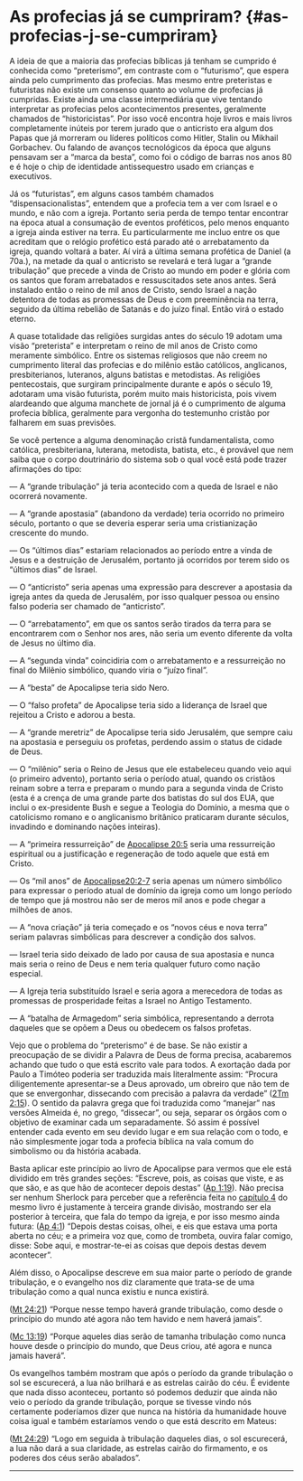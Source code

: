 # As profecias já se cumpriram? {#as-profecias-j-se-cumpriram}

A ideia de que a maioria das profecias bíblicas já tenham se cumprido é conhecida como “preterismo”, em contraste com o “futurismo”, que espera ainda pelo cumprimento das profecias. Mas mesmo entre preteristas e futuristas não existe um consenso quanto ao volume de profecias já cumpridas. Existe ainda uma classe intermediária que vive tentando interpretar as profecias pelos acontecimentos presentes, geralmente chamados de “historicistas”. Por isso você encontra hoje livros e mais livros completamente inúteis por terem jurado que o anticristo era algum dos Papas que já morreram ou líderes políticos como Hitler, Stalin ou Mikhail Gorbachev. Ou falando de avanços tecnológicos da época que alguns pensavam ser a “marca da besta”, como foi o código de barras nos anos 80 e é hoje o chip de identidade antissequestro usado em crianças e executivos.

Já os “futuristas”, em alguns casos também chamados “dispensacionalistas”, entendem que a profecia tem a ver com Israel e o mundo, e não com a igreja. Portanto seria perda de tempo tentar encontrar na época atual a consumação de eventos proféticos, pelo menos enquanto a igreja ainda estiver na terra. Eu particularmente me incluo entre os que acreditam que o relógio profético está parado até o arrebatamento da igreja, quando voltará a bater. Aí virá a última semana profética de Daniel (a 70a.), na metade da qual o anticristo se revelará e terá lugar a “grande tribulação” que precede a vinda de Cristo ao mundo em poder e glória com os santos que foram arrebatados e ressuscitados sete anos antes. Será instalado então o reino de mil anos de Cristo, sendo Israel a nação detentora de todas as promessas de Deus e com preeminência na terra, seguido da última rebelião de Satanás e do juízo final. Então virá o estado eterno.

A quase totalidade das religiões surgidas antes do século 19 adotam uma visão “preterista” e interpretam o reino de mil anos de Cristo como meramente simbólico. Entre os sistemas religiosos que não creem no cumprimento literal das profecias e do milênio estão católicos, anglicanos, presbiterianos, luteranos, alguns batistas e metodistas. As religiões pentecostais, que surgiram principalmente durante e após o século 19, adotaram uma visão futurista, porém muito mais historicista, pois vivem alardeando que alguma manchete de jornal já é o cumprimento de alguma profecia bíblica, geralmente para vergonha do testemunho cristão por falharem em suas previsões.

Se você pertence a alguma denominação cristã fundamentalista, como católica, presbiteriana, luterana, metodista, batista, etc., é provável que nem saiba que o corpo doutrinário do sistema sob o qual você está pode trazer afirmações do tipo:

— A “grande tribulação” já teria acontecido com a queda de Israel e não ocorrerá novamente.

— A “grande apostasia” (abandono da verdade) teria ocorrido no primeiro século, portanto o que se deveria esperar seria uma cristianização crescente do mundo.

— Os “últimos dias” estariam relacionados ao período entre a vinda de Jesus e a destruição de Jerusalém, portanto já ocorridos por terem sido os “últimos dias” de Israel.

— O “anticristo” seria apenas uma expressão para descrever a apostasia da igreja antes da queda de Jerusalém, por isso qualquer pessoa ou ensino falso poderia ser chamado de “anticristo”.

— O “arrebatamento”, em que os santos serão tirados da terra para se encontrarem com o Senhor nos ares, não seria um evento diferente da volta de Jesus no último dia.

— A “segunda vinda” coincidiria com o arrebatamento e a ressurreição no final do Milênio simbólico, quando viria o “juízo final”.

— A “besta” de Apocalipse teria sido Nero.

— O “falso profeta” de Apocalipse teria sido a liderança de Israel que rejeitou a Cristo e adorou a besta.

— A “grande meretriz” de Apocalipse teria sido Jerusalém, que sempre caiu na apostasia e perseguiu os profetas, perdendo assim o status de cidade de Deus.

— O “milênio” seria o Reino de Jesus que ele estabeleceu quando veio aqui (o primeiro advento), portanto seria o período atual, quando os cristãos reinam sobre a terra e preparam o mundo para a segunda vinda de Cristo (esta é a crença de uma grande parte dos batistas do sul dos EUA, que inclui o ex-presidente Bush e segue a Teologia do Domínio, a mesma que o catolicismo romano e o anglicanismo britânico praticaram durante séculos, invadindo e dominando nações inteiras).

— A “primeira ressurreição” de [Apocalipse 20:5](http://bibliaonline.com.br/acf/ap/20/5) seria uma ressurreição espiritual ou a justificação e regeneração de todo aquele que está em Cristo.

— Os “mil anos” de [Apocalipse20:2-7](http://bibliaonline.com.br/acf/ap/20/2-7) seria apenas um número simbólico para expressar o período atual de domínio da igreja como um longo período de tempo que já mostrou não ser de meros mil anos e pode chegar a milhões de anos.

— A “nova criação” já teria começado e os “novos céus e nova terra” seriam palavras simbólicas para descrever a condição dos salvos.

— Israel teria sido deixado de lado por causa de sua apostasia e nunca mais seria o reino de Deus e nem teria qualquer futuro como nação especial.

— A Igreja teria substituído Israel e seria agora a merecedora de todas as promessas de prosperidade feitas a Israel no Antigo Testamento.

— A “batalha de Armagedom” seria simbólica, representando a derrota daqueles que se opõem a Deus ou obedecem os falsos profetas.

Vejo que o problema do “preterismo” é de base. Se não existir a preocupação de se dividir a Palavra de Deus de forma precisa, acabaremos achando que tudo o que está escrito vale para todos. A exortação dada por Paulo a Timóteo poderia ser traduzida mais literalmente assim: “Procura diligentemente apresentar-se a Deus aprovado, um obreiro que não tem de que se envergonhar, dissecando com precisão a palavra da verdade” ([2Tm 2:15](http://bibliaonline.com.br/acf/2tm/2/15)). O sentido da palavra grega que foi traduzida como “manejar” nas versões Almeida é, no grego, “dissecar”, ou seja, separar os órgãos com o objetivo de examinar cada um separadamente. Só assim é possível entender cada evento em seu devido lugar e em sua relação com o todo, e não simplesmente jogar toda a profecia bíblica na vala comum do simbolismo ou da história acabada.

Basta aplicar este princípio ao livro de Apocalipse para vermos que ele está dividido em três grandes seções: “Escreve, pois, as coisas que viste, e as que são, e as que hão de acontecer depois destas” ([Ap 1:19](http://bibliaonline.com.br/acf/ap/1/19)). Não precisa ser nenhum Sherlock para perceber que a referência feita no [capítulo 4](http://bibliaonline.com.br/acf/ap/4) do mesmo livro é justamente à terceira grande divisão, mostrando ser ela posterior à terceira, que fala do tempo da igreja, e por isso mesmo ainda futura: ([Ap 4:1](http://bibliaonline.com.br/acf/ap/4/1)) “Depois destas coisas, olhei, e eis que estava uma porta aberta no céu; e a primeira voz que, como de trombeta, ouvira falar comigo, disse: Sobe aqui, e mostrar-te-ei as coisas que depois destas devem acontecer”.

Além disso, o Apocalipse descreve em sua maior parte o período de grande tribulação, e o evangelho nos diz claramente que trata-se de uma tribulação como a qual nunca existiu e nunca existirá.

([Mt 24:21](http://bibliaonline.com.br/acf/mt/24/21)) “Porque nesse tempo haverá grande tribulação, como desde o princípio do mundo até agora não tem havido e nem haverá jamais”.

([Mc 13:19](http://bibliaonline.com.br/acf/mc/13/19)) “Porque aqueles dias serão de tamanha tribulação como nunca houve desde o princípio do mundo, que Deus criou, até agora e nunca jamais haverá”.

Os evangelhos também mostram que após o período da grande tribulação o sol se escurecerá, a lua não brilhará e as estrelas cairão do céu. É evidente que nada disso aconteceu, portanto só podemos deduzir que ainda não veio o período da grande tribulação, porque se tivesse vindo nós certamente poderíamos dizer que nunca na história da humanidade houve coisa igual e também estaríamos vendo o que está descrito em Mateus:

([Mt 24:29](http://bibliaonline.com.br/acf/mt/24/29)) “Logo em seguida à tribulação daqueles dias, o sol escurecerá, a lua não dará a sua claridade, as estrelas cairão do firmamento, e os poderes dos céus serão abalados”.

*****